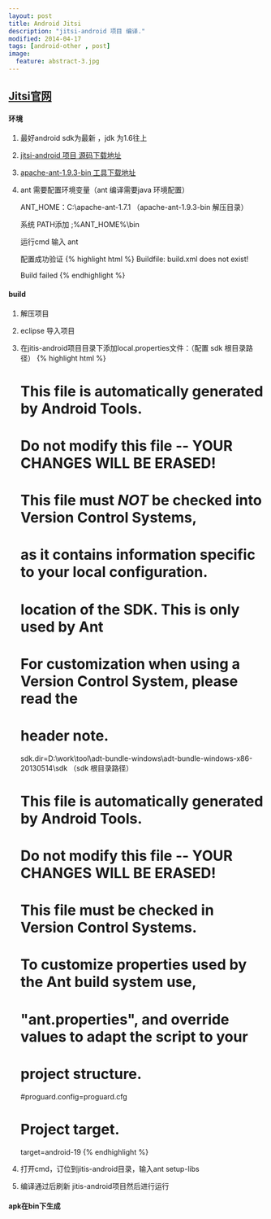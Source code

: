 ```yaml
---
layout: post
title: Android Jitsi
description: "jitsi-android 项目 编译."
modified: 2014-04-17
tags: [android-other , post]
image:
  feature: abstract-3.jpg
---
```


## [Jitsi官网](http://jitsi.org/)

#### 环境

1. 最好android sdk为最新 ，jdk 为1.6往上

2. [jitsi-android 项目 源码下载地址](https://github.com/jitsi/jitsi-android)

3. [apache-ant-1.9.3-bin 工具下载地址](http://ant.apache.org/bindownload.cgi)

4. ant 需要配置环境变量（ant 编译需要java 环境配置）
   
   ANT_HOME：C:\apache-ant-1.7.1  （apache-ant-1.9.3-bin 解压目录）
   
   系统 PATH添加 ;%ANT_HOME%\bin 
   
   运行cmd 输入 ant
   
   配置成功验证
{% highlight html %}
    Buildfile: build.xml does not exist!
    
    Build failed
{% endhighlight %}

#### build

1. 解压项目

2. eclipse 导入项目

3. 在jitis-android项目目录下添加local.properties文件：（配置 sdk 根目录路径）
{% highlight html %}
    # This file is automatically generated by Android Tools.
    # Do not modify this file -- YOUR CHANGES WILL BE ERASED!
    #
    # This file must *NOT* be checked into Version Control Systems,
    # as it contains information specific to your local configuration.


    # location of the SDK. This is only used by Ant
    # For customization when using a Version Control System, please read the
    # header note.
    sdk.dir=D:\\work\\tool\\adt-bundle-windows\\adt-bundle-windows-x86-20130514\\sdk （sdk 根目录路径）




    # This file is automatically generated by Android Tools.
    # Do not modify this file -- YOUR CHANGES WILL BE ERASED!
    #
    # This file must be checked in Version Control Systems.
    #
    # To customize properties used by the Ant build system use,
    # "ant.properties", and override values to adapt the script to your
    # project structure.
    #proguard.config=proguard.cfg
    # Project target.
    target=android-19
{% endhighlight %}

4. 打开cmd，订位到jitis-android目录，输入ant setup-libs

5. 编译通过后刷新 jitis-android项目然后进行运行 

#### apk在bin下生成



